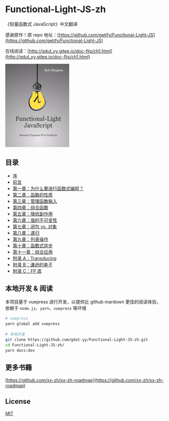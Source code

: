 # Functional-Light-JS-zh

《轻量函数式 JavaScript》中文翻译

感谢原作！原 repo 地址：[https://github.com/getify/Functional-Light-JS](https://github.com/getify/Functional-Light-JS)

在线阅读：[http://gdut_yy.gitee.io/doc-fljs/ch1.html](http://gdut_yy.gitee.io/doc-fljs/ch1.html)

<img src="./docs/images/marketing/front-cover-small.png" width=40% />

## 目录

- [序](./docs/foreword.md)
- [前言](./docs/preface.md)
- [第一章：为什么要进行函数式编程？](./docs/ch1.md)
- [第二章：函数的性质](./docs/ch2.md)
- [第三章：管理函数输入](./docs/ch3.md)
- [第四章：组合函数](./docs/ch4.md)
- [第五章：降低副作用](./docs/ch5.md)
- [第六章：值的不可变性](./docs/ch6.md)
- [第七章：闭包 vs. 对象](./docs/ch7.md)
- [第八章：递归](./docs/ch8.md)
- [第九章：列表操作](./docs/ch9.md)
- [第十章：函数式异步](./docs/ch10.md)
- [第十一章：综合应用](./docs/ch11.md)
- [附录 A：Transducing](./docs/apA.md)
- [附录 B：谦逊的单子](./docs/apB.md)
- [附录 C：FP 库](./docs/apC.md)

## 本地开发 & 阅读

本项目基于 vuepress 进行开发，以提供比 github mardown 更佳的阅读体验，依赖于 `node.js`、`yarn`、`vuepress` 等环境

```sh
# vuepress
yarn global add vuepress

# 本地开发
git clone https://github.com/gdut-yy/Functional-Light-JS-zh.git
cd Functional-Light-JS-zh/
yarn docs:dev
```

## 更多书籍

[https://github.com/xx-zh/xx-zh-roadmap](https://github.com/xx-zh/xx-zh-roadmap)

## License

[MIT](./LICENSE)
